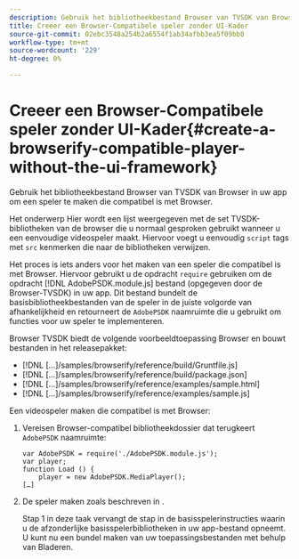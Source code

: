 ```yaml
---
description: Gebruik het bibliotheekbestand Browser van TVSDK van Browser in uw app om een speler te maken die compatibel is met Browser.
title: Creeer een Browser-Compatibele speler zonder UI-Kader
source-git-commit: 02ebc3548a254b2a6554f1ab34afbb3ea5f09bb8
workflow-type: tm+mt
source-wordcount: '229'
ht-degree: 0%

---
```


# Creeer een Browser-Compatibele speler zonder UI-Kader{#create-a-browserify-compatible-player-without-the-ui-framework}

Gebruik het bibliotheekbestand Browser van TVSDK van Browser in uw app om een speler te maken die compatibel is met Browser.

Het onderwerp [](../../../browser-tvsdk-2.4/getting-started/c-psdk-browser-tvsdk-2.4-create-a-basic-player/t-psdk-browser-tvsdk-2.4-create-basic-player-tvsdk.md) Hier wordt een lijst weergegeven met de set TVSDK-bibliotheken van de browser die u normaal gesproken gebruikt wanneer u een eenvoudige videospeler maakt. Hiervoor voegt u eenvoudig `script` tags met `src` kenmerken die naar de bibliotheken verwijzen.

Het proces is iets anders voor het maken van een speler die compatibel is met Browser. Hiervoor gebruikt u de opdracht `require` gebruiken om de opdracht [!DNL AdobePSDK.module.js] bestand (opgegeven door de Browser-TVSDK) in uw app. Dit bestand bundelt de basisbibliotheekbestanden van de speler in de juiste volgorde van afhankelijkheid en retourneert de `AdobePSDK` naamruimte die u gebruikt om functies voor uw speler te implementeren.

Browser TVSDK biedt de volgende voorbeeldtoepassing Browser en bouwt bestanden in het releasepakket:

* [!DNL [...]/samples/browserify/reference/build/Gruntfile.js]
* [!DNL [...]/samples/browserify/reference/build/package.json]
* [!DNL [...]/samples/browserify/reference/examples/sample.html]
* [!DNL [...]/samples/browserify/reference/examples/sample.js]

Een videospeler maken die compatibel is met Browser:

1. Vereisen Browser-compatibel bibliotheekdossier dat terugkeert `AdobePSDK` naamruimte:

   ```
   var AdobePSDK = require('./AdobePSDK.module.js'); 
   var player; 
   function Load () { 
       player = new AdobePSDK.MediaPlayer(); 
   […]
   ```

1. De speler maken zoals beschreven in [](../../../browser-tvsdk-2.4/getting-started/c-psdk-browser-tvsdk-2.4-create-a-basic-player/t-psdk-browser-tvsdk-2.4-create-basic-player-tvsdk.md).

   Stap 1 in deze taak vervangt de stap in de basisspelerinstructies waarin u de afzonderlijke basisspelerbibliotheken in uw app-bestand opneemt.
U kunt nu een bundel maken van uw toepassingsbestanden met behulp van Bladeren.
